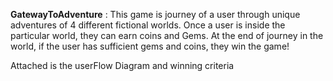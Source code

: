 **GatewayToAdventure** :
This game is journey of a user through unique adventures of 4 different fictional worlds. Once a user is inside the
particular world, they can earn coins and Gems. At the end of journey in the world, if the user
has sufficient gems and coins, they win the game!

Attached is the userFlow Diagram and winning criteria
